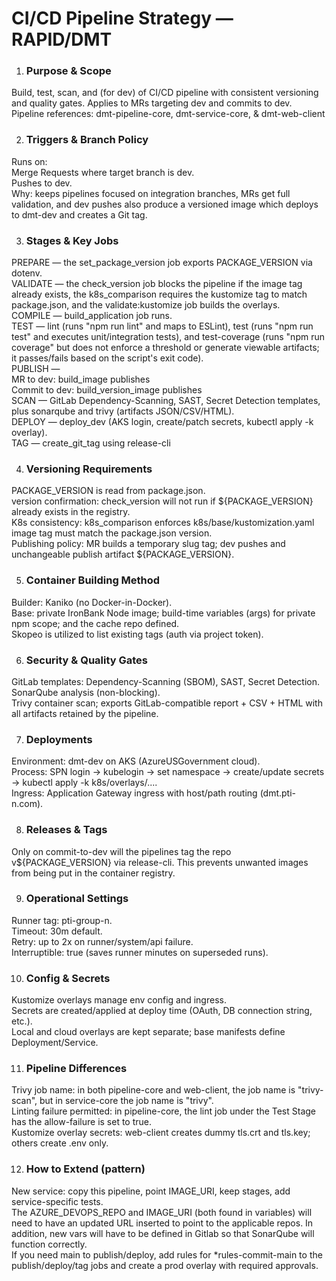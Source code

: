 # CI/CD Pipeline Strategy — RAPID/DMT #

1. ### Purpose & Scope<BR> 
Build, test, scan, and (for dev) of CI/CD pipeline with consistent versioning and quality gates. Applies to MRs targeting dev and commits to dev. <BR>
Pipeline references:  dmt-pipeline-core, dmt-service-core, & dmt-web-client <BR>

2. ### Triggers & Branch Policy<BR> 
Runs on: <BR> 
Merge Requests where target branch is dev.<BR> 
Pushes to dev.<BR> 
Why: keeps pipelines focused on integration branches, MRs get full validation, and dev pushes also produce a versioned image which deploys to dmt-dev and creates a Git tag. <BR> 

3. ### Stages & Key Jobs<BR>
PREPARE — the set_package_version job exports PACKAGE_VERSION via dotenv.<BR>
VALIDATE — the check_version job blocks the pipeline if the image tag already exists, the k8s_comparison requires the kustomize tag to match package.json, and the validate:kustomize job builds the overlays.<BR>
COMPILE — build_application job runs.<BR>
TEST — lint (runs "npm run lint" and maps to ESLint), test (runs "npm run test" and executes unit/integration tests), and test-coverage (runs "npm run coverage" but does not enforce a threshold or generate viewable artifacts; it passes/fails based on the script's exit code).<BR>
PUBLISH —<BR>
MR to dev: build_image publishes<BR>
Commit to dev: build_version_image publishes<BR>
SCAN — GitLab Dependency-Scanning, SAST, Secret Detection templates, plus sonarqube and trivy (artifacts JSON/CSV/HTML).<BR>
DEPLOY — deploy_dev (AKS login, create/patch secrets, kubectl apply -k overlay).<BR>
TAG — create_git_tag using release-cli <BR>

4. ### Versioning Requirements<BR>
PACKAGE_VERSION is read from package.json.<BR>
version confirmation: check_version will not run if ${PACKAGE_VERSION} already exists in the registry.<BR>
K8s consistency: k8s_comparison enforces k8s/base/kustomization.yaml image tag must match the package.json version.<BR>
Publishing policy: MR builds a temporary slug tag; dev pushes and unchangeable publish artifact ${PACKAGE_VERSION}. <BR>

5. ### Container Building Method<BR>
Builder: Kaniko (no Docker-in-Docker).<BR>
Base: private IronBank Node image; build-time variables (args) for private npm scope; and the cache repo defined.<BR>
Skopeo is utilized to list existing tags (auth via project token). <BR>

6. ### Security & Quality Gates<BR>
GitLab templates: Dependency-Scanning (SBOM), SAST, Secret Detection.<BR>
SonarQube analysis (non-blocking).<BR>
Trivy container scan; exports GitLab-compatible report + CSV + HTML with all artifacts retained by the pipeline. <BR>

7. ### Deployments<BR>
Environment: dmt-dev on AKS (AzureUSGovernment cloud).<BR>
Process: SPN login -> kubelogin -> set namespace -> create/update secrets -> kubectl apply -k k8s/overlays/....<BR>
Ingress: Application Gateway ingress with host/path routing (dmt.pti-n.com). <BR>

8. ### Releases & Tags<BR>
Only on commit-to-dev will the pipelines tag the repo v${PACKAGE_VERSION} via release-cli.  This prevents unwanted images from being put in the container registry.<BR>

9. ### Operational Settings<BR>
Runner tag: pti-group-n.<BR>
Timeout: 30m default.<BR>
Retry: up to 2x on runner/system/api failure.<BR>
Interruptible: true (saves runner minutes on superseded runs). <BR>

10. ### Config & Secrets<BR>
Kustomize overlays manage env config and ingress.<BR>
Secrets are created/applied at deploy time (OAuth, DB connection string, etc.).<BR>
Local and cloud overlays are kept separate; base manifests define Deployment/Service. <BR>

11. ### Pipeline Differences<BR>
Trivy job name:  in both pipeline-core and web-client, the job name is "trivy-scan", but in service-core the job name is "trivy".<BR>
Linting failure permitted:  in pipeline-core, the lint job under the Test Stage has the allow-failure is set to true.<BR>
Kustomize overlay secrets: web-client creates dummy tls.crt and tls.key; others create .env only.<BR>

12. ### How to Extend (pattern)<BR>
New service: copy this pipeline, point IMAGE_URI, keep stages, add service-specific tests.<BR>
The AZURE_DEVOPS_REPO and IMAGE_URI (both found in variables) will need to have an updated URL inserted to point to the applicable repos.  In addition, new vars will have to be defined in Gitlab so that SonarQube will function correctly.<BR>
If you need main to publish/deploy, add rules for *rules-commit-main to the publish/deploy/tag jobs and create a prod overlay with required approvals.<BR>
